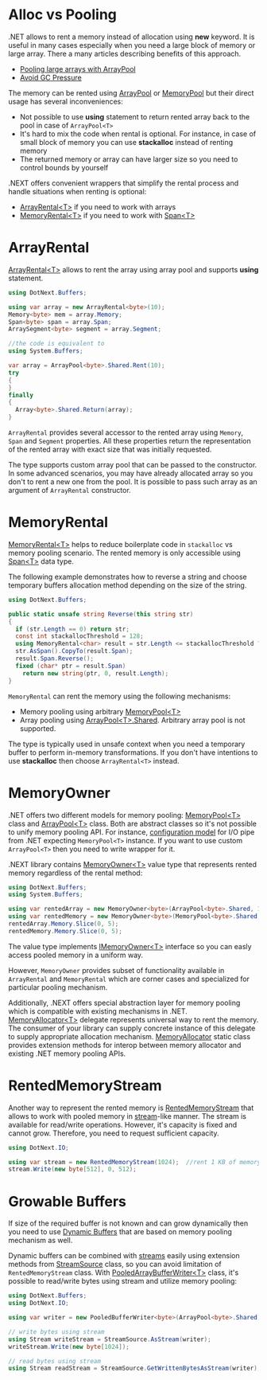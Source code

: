 Alloc vs Pooling
=====
.NET allows to rent a memory instead of allocation using **new** keyword. It is useful in many cases especially when you need a large block of memory or large array. There a many articles describing benefits of this approach.
* [Pooling large arrays with ArrayPool](https://adamsitnik.com/Array-Pool/)
* [Avoid GC Pressure](https://michaelscodingspot.com/avoid-gc-pressure/)

The memory can be rented using [ArrayPool](https://docs.microsoft.com/en-us/dotnet/api/system.buffers.arraypool-1) or [MemoryPool](https://docs.microsoft.com/en-us/dotnet/api/system.buffers.memorypool-1) but their direct usage has several inconveniences:
* Not possible to use **using** statement to return rented array back to the pool in case of `ArrayPool<T>`
* It's hard to mix the code when rental is optional. For instance, in case of small block of memory you can use **stackalloc** instead of renting memory
* The returned memory or array can have larger size so you need to control bounds by yourself

.NEXT offers convenient wrappers that simplify the rental process and handle situations when renting is optional:
* [ArrayRental&lt;T&gt;](https://sakno.github.io/dotNext/api/DotNext.Buffers.ArrayRental-1.html) if you need to work with arrays
* [MemoryRental&lt;T&gt;](https://sakno.github.io/dotNext/api/DotNext.Buffers.ArrayRental-1.html) if you need to work with [Span&lt;T&gt;](https://docs.microsoft.com/en-us/dotnet/api/system.span-1)

# ArrayRental
[ArrayRental&lt;T&gt;](https://sakno.github.io/dotNext/api/DotNext.Buffers.ArrayRental-1.html) allows to rent the array using array pool and supports **using** statement.
```csharp
using DotNext.Buffers;

using var array = new ArrayRental<byte>(10);
Memory<byte> mem = array.Memory;
Span<byte> span = array.Span;
ArraySegment<byte> segment = array.Segment;

//the code is equivalent to
using System.Buffers;

var array = ArrayPool<byte>.Shared.Rent(10);
try
{
}
finally
{
  Array<byte>.Shared.Return(array);
}
```
`ArrayRental` provides several accessor to the rented array using `Memory`, `Span` and `Segment` properties. All these properties return the representation of the rented array with exact size that was initially requested.

The type supports custom array pool that can be passed to the constructor. In some advanced scenarios, you may have already allocated array so you don't to rent a new one from the pool. It is possible to pass such array as an argument of `ArrayRental` constructor.

# MemoryRental
[MemoryRental&lt;T&gt;](https://sakno.github.io/dotNext/api/DotNext.Buffers.MemoryRental-1.html) helps to reduce boilerplate code in `stackalloc` vs memory pooling scenario. The rented memory is only accessible using [Span&lt;T&gt;](https://docs.microsoft.com/en-us/dotnet/api/system.span-1) data type.

The following example demonstrates how to reverse a string and choose temporary buffers allocation method depending on the size of the string.
```csharp
using DotNext.Buffers;

public static unsafe string Reverse(this string str)
{
  if (str.Length == 0) return str;
  const int stackallocThreshold = 128;
  using MemoryRental<char> result = str.Length <= stackallocThreshold ? new MemoryRental<char>(stackalloc char[stackallocThreshold], str.Length) : new MemoryRental<char>(str.Length);
  str.AsSpan().CopyTo(result.Span);
  result.Span.Reverse();
  fixed (char* ptr = result.Span)
    return new string(ptr, 0, result.Length);
} 
```

`MemoryRental` can rent the memory using the following mechanisms:
* Memory pooling using arbitrary [MemoryPool&lt;T&gt;](https://docs.microsoft.com/en-us/dotnet/api/system.buffers.memorypool-1)
* Array pooling using [ArrayPool&lt;T&gt;.Shared](https://docs.microsoft.com/en-us/dotnet/api/system.buffers.arraypool-1.shared). Arbitrary array pool is not supported.

The type is typically used in unsafe context when you need a temporary buffer to perform in-memory transformations. If you don't have intentions to use **stackalloc** then choose `ArrayRental<T>` instead.

# MemoryOwner
.NET offers two different models for memory pooling: [MemoryPool&lt;T&gt;](https://docs.microsoft.com/en-us/dotnet/api/system.buffers.memorypool-1) class and [ArrayPool&lt;T&gt;](https://docs.microsoft.com/en-us/dotnet/api/system.buffers.arraypool-1) class. Both are abstract classes so it's not possible to unify memory pooling API. For instance, [configuration model](https://docs.microsoft.com/en-us/dotnet/api/system.io.pipes.pipeoptions) for I/O pipe from .NET expecting `MemoryPool<T>` instance. If you want to use custom `ArrayPool<T>` then you need to write wrapper for it.

.NEXT library contains [MemoryOwner&lt;T&gt;](https://sakno.github.io/dotNext/api/DotNext.Buffers.MemoryOwner-1.html) value type that represents rented memory regardless of the rental method:
```csharp
using DotNext.Buffers;
using System.Buffers;

using var rentedArray = new MemoryOwner<byte>(ArrayPool<byte>.Shared, 10);
using var rentedMemory = new MemoryOwner<byte>(MemoryPool<byte>.Shared, 10);
rentedArray.Memory.Slice(0, 5);
rentedMemory.Memory.Slice(0, 5);
```
The value type implements [IMemoryOwner&lt;T&gt;](https://docs.microsoft.com/en-us/dotnet/api/system.buffers.imemoryowner-1) interface so you can easly access pooled memory in a uniform way.

However, `MemoryOwner` provides subset of functionality available in `ArrayRental` and `MemoryRental` which are corner cases and specialized for particular pooling mechanism.

Additionally, .NEXT offers special abstraction layer for memory pooling which is compatible with existing mechanisms in .NET. [MemoryAllocator&lt;T&gt;](https://sakno.github.io/dotNext/api/DotNext.Buffers.MemoryAllocator-1.html) delegate represents universal way to rent the memory. The consumer of your library can supply concrete instance of this delegate to supply appropriate allocation mechanism. [MemoryAllocator](https://sakno.github.io/dotNext/api/DotNext.Buffers.MemoryAllocator.html) static class provides extension methods for interop between memory allocator and existing .NET memory pooling APIs.

# RentedMemoryStream
Another way to represent the rented memory is [RentedMemoryStream](https://sakno.github.io/dotNext/api/DotNext.IO.RentedMemoryStream.html) that allows to work with pooled memory in [stream](https://docs.microsoft.com/en-us/dotnet/api/system.io.stream)-like manner. The stream is available for read/write operations. However, it's capacity is fixed and cannot grow. Therefore, you need to request sufficient capacity.
```csharp
using DotNext.IO;

using var stream = new RentedMemoryStream(1024);  //rent 1 KB of memory and wrap it to stream
stream.Write(new byte[512], 0, 512);
```

# Growable Buffers
If size of the required buffer is not known and can grow dynamically then you need to use [Dynamic Buffers](./buffers.md) that are based on memory pooling mechanism as well.

Dynamic buffers can be combined with [streams](https://docs.microsoft.com/en-us/dotnet/api/system.io.stream) easily using extension methods from [StreamSource](https://sakno.github.io/dotNext/api/DotNext.IO.StreamSource.html) class, so you can avoid limitation of `RentedMemoryStream` class. With [PooledArrayBufferWriter&lt;T&gt;](https://sakno.github.io/dotNext/api/DotNext.Buffers.PooledArrayBufferWriter-1.html) class, it's possible to read/write bytes using stream and utilize memory pooling:
```csharp
using DotNext.Buffers;
using DotNext.IO;

using var writer = new PooledBufferWriter<byte>(ArrayPool<byte>.Shared);

// write bytes using stream
using Stream writeStream = StreamSource.AsStream(writer);
writeStream.Write(new byte[1024]);

// read bytes using stream
using Stream readStream = StreamSource.GetWrittenBytesAsStream(writer);
```